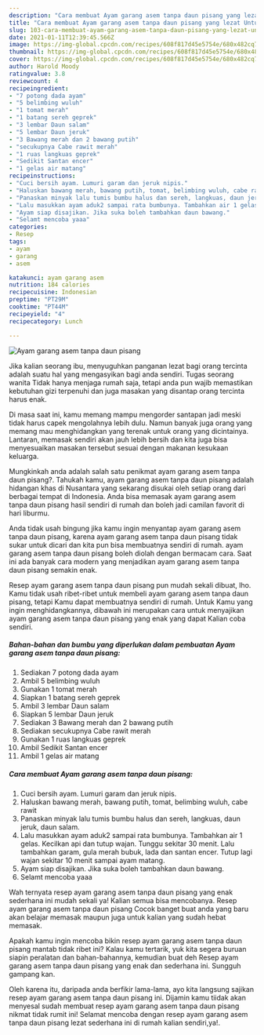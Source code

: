 ```yaml
---
description: "Cara membuat Ayam garang asem tanpa daun pisang yang lezat Untuk Jualan"
title: "Cara membuat Ayam garang asem tanpa daun pisang yang lezat Untuk Jualan"
slug: 103-cara-membuat-ayam-garang-asem-tanpa-daun-pisang-yang-lezat-untuk-jualan
date: 2021-01-11T12:39:45.566Z
image: https://img-global.cpcdn.com/recipes/608f817d45e5754e/680x482cq70/ayam-garang-asem-tanpa-daun-pisang-foto-resep-utama.jpg
thumbnail: https://img-global.cpcdn.com/recipes/608f817d45e5754e/680x482cq70/ayam-garang-asem-tanpa-daun-pisang-foto-resep-utama.jpg
cover: https://img-global.cpcdn.com/recipes/608f817d45e5754e/680x482cq70/ayam-garang-asem-tanpa-daun-pisang-foto-resep-utama.jpg
author: Harold Moody
ratingvalue: 3.8
reviewcount: 4
recipeingredient:
- "7 potong dada ayam"
- "5 belimbing wuluh"
- "1 tomat merah"
- "1 batang sereh geprek"
- "3 lembar Daun salam"
- "5 lembar Daun jeruk"
- "3 Bawang merah dan 2 bawang putih"
- "secukupnya Cabe rawit merah"
- "1 ruas langkuas geprek"
- "Sedikit Santan encer"
- "1 gelas air matang"
recipeinstructions:
- "Cuci bersih ayam. Lumuri garam dan jeruk nipis."
- "Haluskan bawang merah, bawang putih, tomat, belimbing wuluh, cabe rawit"
- "Panaskan minyak lalu tumis bumbu halus dan sereh, langkuas, daun jeruk, daun salam."
- "Lalu masukkan ayam aduk2 sampai rata bumbunya. Tambahkan air 1 gelas. Kecilkan api dan tutup wajan. Tunggu sekitar 30 menit. Lalu tambahkan garam, gula merah bubuk, lada dan santan encer. Tutup lagi wajan sekitar 10 menit sampai ayam matang."
- "Ayam siap disajikan. Jika suka boleh tambahkan daun bawang."
- "Selamt mencoba yaaa"
categories:
- Resep
tags:
- ayam
- garang
- asem

katakunci: ayam garang asem 
nutrition: 184 calories
recipecuisine: Indonesian
preptime: "PT29M"
cooktime: "PT44M"
recipeyield: "4"
recipecategory: Lunch

---
```



![Ayam garang asem tanpa daun pisang](https://img-global.cpcdn.com/recipes/608f817d45e5754e/680x482cq70/ayam-garang-asem-tanpa-daun-pisang-foto-resep-utama.jpg)

Jika kalian seorang ibu, menyuguhkan panganan lezat bagi orang tercinta adalah suatu hal yang mengasyikan bagi anda sendiri. Tugas seorang  wanita Tidak hanya menjaga rumah saja, tetapi anda pun wajib memastikan kebutuhan gizi terpenuhi dan juga masakan yang disantap orang tercinta harus enak.

Di masa  saat ini, kamu memang mampu mengorder santapan jadi meski tidak harus capek mengolahnya lebih dulu. Namun banyak juga orang yang memang mau menghidangkan yang terenak untuk orang yang dicintainya. Lantaran, memasak sendiri akan jauh lebih bersih dan kita juga bisa menyesuaikan masakan tersebut sesuai dengan makanan kesukaan keluarga. 



Mungkinkah anda adalah salah satu penikmat ayam garang asem tanpa daun pisang?. Tahukah kamu, ayam garang asem tanpa daun pisang adalah hidangan khas di Nusantara yang sekarang disukai oleh setiap orang dari berbagai tempat di Indonesia. Anda bisa memasak ayam garang asem tanpa daun pisang hasil sendiri di rumah dan boleh jadi camilan favorit di hari liburmu.

Anda tidak usah bingung jika kamu ingin menyantap ayam garang asem tanpa daun pisang, karena ayam garang asem tanpa daun pisang tidak sukar untuk dicari dan kita pun bisa membuatnya sendiri di rumah. ayam garang asem tanpa daun pisang boleh diolah dengan bermacam cara. Saat ini ada banyak cara modern yang menjadikan ayam garang asem tanpa daun pisang semakin enak.

Resep ayam garang asem tanpa daun pisang pun mudah sekali dibuat, lho. Kamu tidak usah ribet-ribet untuk membeli ayam garang asem tanpa daun pisang, tetapi Kamu dapat membuatnya sendiri di rumah. Untuk Kamu yang ingin menghidangkannya, dibawah ini merupakan cara untuk menyajikan ayam garang asem tanpa daun pisang yang enak yang dapat Kalian coba sendiri.

<!--inarticleads1-->

##### Bahan-bahan dan bumbu yang diperlukan dalam pembuatan Ayam garang asem tanpa daun pisang:

1. Sediakan 7 potong dada ayam
1. Ambil 5 belimbing wuluh
1. Gunakan 1 tomat merah
1. Siapkan 1 batang sereh geprek
1. Ambil 3 lembar Daun salam
1. Siapkan 5 lembar Daun jeruk
1. Sediakan 3 Bawang merah dan 2 bawang putih
1. Sediakan secukupnya Cabe rawit merah
1. Gunakan 1 ruas langkuas geprek
1. Ambil Sedikit Santan encer
1. Ambil 1 gelas air matang




<!--inarticleads2-->

##### Cara membuat Ayam garang asem tanpa daun pisang:

1. Cuci bersih ayam. Lumuri garam dan jeruk nipis.
1. Haluskan bawang merah, bawang putih, tomat, belimbing wuluh, cabe rawit
1. Panaskan minyak lalu tumis bumbu halus dan sereh, langkuas, daun jeruk, daun salam.
1. Lalu masukkan ayam aduk2 sampai rata bumbunya. Tambahkan air 1 gelas. Kecilkan api dan tutup wajan. Tunggu sekitar 30 menit. Lalu tambahkan garam, gula merah bubuk, lada dan santan encer. Tutup lagi wajan sekitar 10 menit sampai ayam matang.
1. Ayam siap disajikan. Jika suka boleh tambahkan daun bawang.
1. Selamt mencoba yaaa




Wah ternyata resep ayam garang asem tanpa daun pisang yang enak sederhana ini mudah sekali ya! Kalian semua bisa mencobanya. Resep ayam garang asem tanpa daun pisang Cocok banget buat anda yang baru akan belajar memasak maupun juga untuk kalian yang sudah hebat memasak.

Apakah kamu ingin mencoba bikin resep ayam garang asem tanpa daun pisang mantab tidak ribet ini? Kalau kamu tertarik, yuk kita segera buruan siapin peralatan dan bahan-bahannya, kemudian buat deh Resep ayam garang asem tanpa daun pisang yang enak dan sederhana ini. Sungguh gampang kan. 

Oleh karena itu, daripada anda berfikir lama-lama, ayo kita langsung sajikan resep ayam garang asem tanpa daun pisang ini. Dijamin kamu tiidak akan menyesal sudah membuat resep ayam garang asem tanpa daun pisang nikmat tidak rumit ini! Selamat mencoba dengan resep ayam garang asem tanpa daun pisang lezat sederhana ini di rumah kalian sendiri,ya!.

